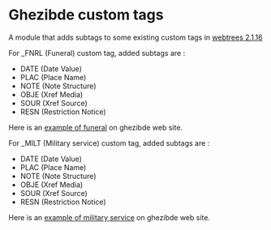 # Ghezibde custom tags

A module that adds subtags to some existing custom tags in [webtrees 2.1.16](https://github.com/fisharebest/webtrees)

For _FNRL (Funeral) custom tag, added subtags are :
* DATE (Date Value)
* PLAC (Place Name)
* NOTE (Note Structure)
* OBJE (Xref Media)
* SOUR (Xref Source)
* RESN (Restriction Notice)

Here is an [example of funeral](https://www.ghezibde.net/genealogie/tree/vanderlynden.ged/individual/X168336/)  on ghezibde web site.

For _MILT (Military service) custom tag, added subtags are :
* DATE (Date Value)
* PLAC (Place Name)
* NOTE (Note Structure)
* OBJE (Xref Media)
* SOUR (Xref Source)
* RESN (Restriction Notice)

Here is an [example of military service](https://www.ghezibde.net/genealogie/tree/vanderlynden.ged/individual/I88724/)  on ghezibde web site.

